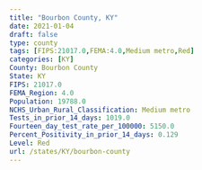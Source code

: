 ```yaml
---
title: "Bourbon County, KY"
date: 2021-01-04
draft: false
type: county
tags: [FIPS:21017.0,FEMA:4.0,Medium metro,Red]
categories: [KY]
County: Bourbon County
State: KY
FIPS: 21017.0
FEMA_Region: 4.0
Population: 19788.0
NCHS_Urban_Rural_Classification: Medium metro
Tests_in_prior_14_days: 1019.0
Fourteen_day_test_rate_per_100000: 5150.0
Percent_Positivity_in_prior_14_days: 0.129
Level: Red
url: /states/KY/bourbon-county
---
```



